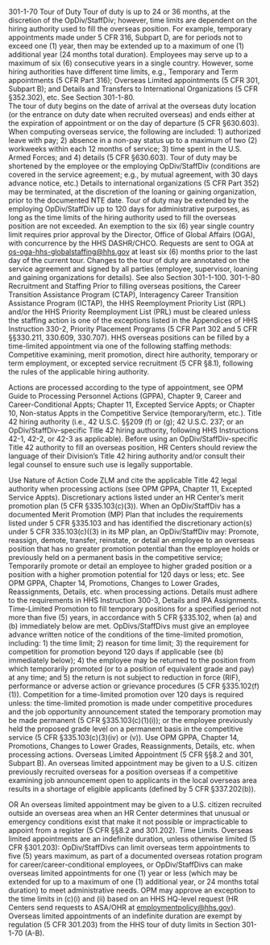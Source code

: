 
301-1-70 Tour of Duty
Tour of duty is up to 24 or 36 months, at the discretion of the OpDiv/StaffDiv; however, time limits are dependent on the hiring authority used to fill the overseas position.  For example, temporary appointments made under 5 CFR 316, Subpart D, are for periods not to exceed one (1) year, then may be extended up to a maximum of one (1) additional year (24 months total duration). 
Employees may serve up to a maximum of six (6) consecutive years in a single country.  However,  some hiring authorities have different time limits, e.g., Temporary and Term appointments (5 CFR Part 316); Overseas Limited appointments (5 CFR 301, Subpart B); and Details and Transfers to International Organizations (5 CFR §352.302), etc.  See Section 301-1-80.  
The tour of duty begins on the date of arrival at the overseas duty location (or the entrance on duty date when recruited overseas) and ends either at the expiration of appointment or on the day of departure (5 CFR §630.603).
When computing overseas service, the following are included: 1) authorized leave with pay; 2) absence in a non-pay status up to a maximum of two (2) workweeks within each 12 months of service; 3) time spent in the U.S. Armed Forces; and 4) details (5 CFR §630.603).
Tour of duty may be shortened by the employee or the employing OpDiv/StaffDiv (conditions are covered in the service agreement; e.g., by mutual agreement, with 30 days advance notice, etc.)   Details to international organizations (5 CFR Part 352) may be terminated, at the discretion of the loaning or gaining organization, prior to the documented NTE date.
Tour of duty may be extended by the employing OpDiv/StaffDiv up to 120 days for administrative purposes, as long as the time limits of the hiring authority used to fill the overseas position are not exceeded.
An exemption to the six (6) year single country limit requires prior approval by the Director, Office of Global Affairs (OGA), with concurrence by the HHS DASHR/CHCO.  Requests are sent to OGA at os-oga-hhs-globalstaffing@hhs.gov at least six (6) months prior to the last day of the current tour. 
Changes to the tour of duty are annotated on the service agreement and signed by all parties (employee, supervisor, loaning and gaining organizations for details).  See also Section 301-1-100.
301-1-80 Recruitment and Staffing
Prior to filling overseas positions, the Career Transition Assistance Program (CTAP), Interagency Career Transition Assistance Program (ICTAP), the HHS Reemployment Priority List (RPL) and/or the HHS Priority Reemployment List (PRL) must be cleared unless the staffing action is one of the exceptions listed in the Appendices of HHS Instruction 330-2, Priority Placement Programs (5 CFR Part 302 and 5 CFR §§330.211, 330.609, 330.707).
HHS overseas positions can be filled by a time-limited appointment via one of the following staffing methods:
Competitive examining, merit promotion, direct hire authority, temporary or term employment, or excepted service recruitment (5 CFR §8.1), following the rules of the applicable hiring authority. 

Actions are processed according to the type of appointment, see OPM Guide to Processing Personnel Actions (GPPA), Chapter 9, Career and Career-Conditional Appts; Chapter 11, Excepted Service Appts; or Chapter 10, Non-status Appts in the Competitive Service (temporary/term, etc.). 
Title 42 hiring authority (i.e., 42 U.S.C. §§209 (f) or (g); 42 U.S.C. 237; or an OpDiv/StaffDiv-specific Title 42 hiring authority, following HHS Instructions 42-1, 42-2, or 42-3 as applicable).  Before using an OpDiv/StaffDiv-specific Title 42 authority to fill an overseas position, HR Centers should review the language of their Division’s Title 42 hiring authority and/or consult their legal counsel to ensure such use is legally supportable. 

Use Nature of Action Code ZLM and cite the applicable Title 42 legal authority when processing actions (see OPM GPPA, Chapter 11, Excepted Service Appts).
Discretionary actions listed under an HR Center’s merit promotion plan (5 CFR §335.103(c)(3)).  When an OpDiv/StaffDiv has a documented Merit Promotion (MP) Plan that includes the requirements listed under 5 CFR §335.103 and has identified the discretionary action(s) under 5 CFR 335.103(c)((3) in its MP plan, an OpDiv/StaffDiv may:
Promote, reassign, demote, transfer, reinstate, or detail an employee to an overseas position that has no greater promotion potential than the employee holds or previously held on a permanent basis in the competitive service;
Temporarily promote or detail an employee to higher graded position or a position with a higher promotion potential for 120 days or less; etc.
See OPM GPPA, Chapter 14, Promotions, Changes to Lower Grades, Reassignments, Details, etc. when processing actions.  Details must adhere to the requirements in HHS Instruction 300-3, Details and IPA Assignments.
Time-Limited Promotion to fill temporary positions for a specified period not more than five (5) years, in accordance with 5 CFR §335.102, when (a) and (b) immediately below are met.
OpDivs/StaffDivs must give an employee advance written notice of the conditions of the time-limited promotion, including: 1) the time limit; 2) reason for time limit; 3) the requirement for competition for promotion beyond 120 days if applicable (see (b) immediately below); 4) the employee may be returned to the position from which temporarily promoted (or to a position of equivalent grade and pay) at any time; and 5) the return is not subject to reduction in force (RIF), performance or adverse action or grievance procedures (5 CFR §335.102(f)(1)).
Competition for a time-limited promotion over 120 days is required unless:
the time-limited promotion is made under competitive procedures and the job opportunity announcement stated the temporary promotion may be made permanent (5 CFR §335.103(c)(1)(i)); or
the employee previously held the proposed grade level on a permanent basis in the competitive service (5 CFR §335.103(c)(3)(iv) or (v)).
Use OPM GPPA, Chapter 14, Promotions, Changes to Lower Grades, Reassignments, Details, etc. when processing actions.
Overseas Limited Appointment (5 CFR §§8.2 and 301, Subpart B).
An overseas limited appointment may be given to a U.S. citizen previously recruited overseas for a position overseas if a competitive examining job announcement open to applicants in the local overseas area results in a shortage of eligible applicants (defined by 5 CFR §337.202(b)).

OR
An overseas limited appointment may be given to a U.S. citizen recruited outside an overseas area when an HR Center determines that unusual or emergency conditions exist that make it not possible or impracticable to appoint from a register (5 CFR §§8.2 and 301.202). 
Time Limits.  Overseas limited appointments are an indefinite duration, unless otherwise limited (5 CFR §301.203):
OpDiv/StaffDivs can limit overseas term appointments to five (5) years maximum, as part of a documented overseas rotation program for career/career-conditional employees, or
OpDiv/StaffDivs can make overseas limited appointments for one (1) year or less (which may be extended for up to a maximum of one (1) additional year, or 24 months total duration) to meet administrative needs.
OPM may approve an exception to the time limits in (c)(i) and (ii) based on an HHS HQ-level request (HR Centers send requests to ASA/OHR at employmentpolicy@hhs.gov).
Overseas limited appointments of an indefinite duration are exempt by regulation (5 CFR 301.203) from the HHS tour of duty limits in Section 301-1-70 (A-B). 
